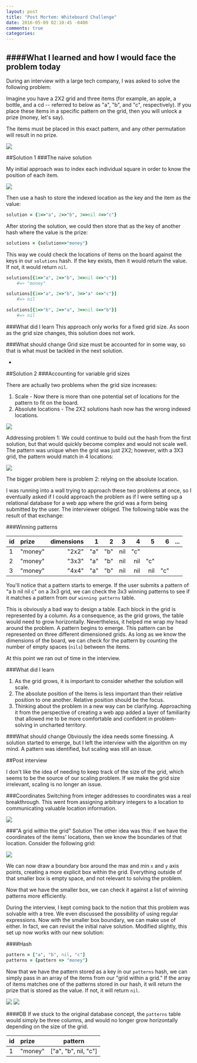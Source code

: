 ```yaml
---
layout: post
title: "Post Mortem: Whiteboard Challenge"
date: 2016-05-09 02:10:45 -0400
comments: true
categories:
---
```


####What I learned and how I would face the problem today
--

During an interview with a large tech company, I was asked to solve the following problem:

Imagine you have a 2X2 grid and three items (for example, an apple, a bottle, and a cd -- referred to below as "a", "b", and "c", respectively). If you place these items in a specific pattern on the grid, then you will unlock a prize (money, let's say).

The items must be placed in this exact pattern, and any other permutation will result in no prize.

![](../images/whiteboard4.JPG)


##Solution 1
###The naive solution

My initial approach was to index each individual square in order to know the position of each item.

![](../images/whiteboard1.JPG)

Then use a hash to store the indexed location as the key and the item as the value:


```ruby
solution = {1=>"a", 2=>"b", 3=>nil 4=>"c"}
```

After storing the solution, we could then store that as the key of another hash where the value is the prize:

```ruby
solutions = {solution=>"money"}
```

This way we could check the locations of items on the board against the keys in our `solutions` hash. If the key exists, then it would return the value. If not, it would return `nil`.

```ruby
solutions[{1=>"a", 2=>"b", 3=>nil 4=>"c"}]
	#=> "money"

solutions[{1=>"a", 2=>"b", 3=>"a" 4=>"c"}]
	#=> nil

solutions[{1=>"b", 2=>"a", 3=>nil 4=>"b"}]
	#=> nil
```


###What did I learn
This approach only works for a fixed grid size. As soon as the grid size changes, this solution does not work.

###What should change
Grid size must be accounted for in some way, so that is what must be tackled in the next solution.

-


##Solution 2
###Accounting for variable grid sizes

There are actually two problems when the grid size increases:

1. Scale - Now there is more than one potential set of locations for the pattern to fit on the board.
2. Absolute locations - The 2X2 solutions hash now has the wrong indexed locations.

![](../images/whiteboard5.JPG)

Addressing problem 1: We could continue to build out the hash from the first solution, but that would quickly become complex and would not scale well. The pattern was unique when the grid was just 2X2; however, with a 3X3 grid, the pattern would match in 4 locations:

![](../images/whiteboard2.JPG)

The bigger problem here is problem 2: relying on the absolute location.

I was running into a wall trying to approach these two problems at once, so I eventually asked if I could approach the problem as if I were setting up a relational database for a web app where the grid was a form being submitted by the user. The interviewer obliged. The following table was the result of that exchange:

###Winning patterns

| id   | prize | dimensions | 1 | 2 | 3 | 4 | 5 | 6 | ... |
| ---- |:-----|------:| --:| --:| --:| --:| --:| --:| --:|
| 1 | "money" | "2x2" | "a" | "b" | nil | "c" |
| 2 | "money" | "3x3" | "a" | "b" | nil | nil | "c" |
| 3 | "money" | "4x4" | "a" | "b" | nil | nil | nil | "c" |

You'll notice that a pattern starts to emerge. If the user submits a pattern of "a b nil nil c" on a 3x3 grid, we can check the 3x3 winning patterns to see if it matches a pattern from our `winning patterns` table.

This is obviously a bad way to design a table. Each block in the grid is represented by a column. As a consequence, as the grid grows, the table would need to grow horizontally. Nevertheless, it helped me wrap my head around the problem. A pattern begins to emerge. This pattern can be represented on three different dimensioned grids. As long as we know the dimensions of the board, we can check for the pattern by counting the number of empty spaces (`nils`) between the items.

At this point we ran out of time in the interview.


###What did I learn
1. As the grid grows, it is important to consider whether the solution will scale.
2. The absolute position of the items is less important than their relative position to one another. Relative position should be the focus.
3. Thinking about the problem in a new way can be clarifying. Approaching it from the perspective of creating a web app added a layer of familiarity that allowed me to be more comfortable and confident in problem-solving in uncharted territory.

###What should change
Obviously the idea needs some finessing. A solution started to emerge, but I left the interview with the algorithm on my mind. A pattern was identified, but scaling was still an issue.


##Post interview

I don't like the idea of needing to keep track of the size of the grid, which seems to be the source of our scaling problem. If we make the grid size irrelevant, scaling is no longer an issue.

###Coordinates
Switching from integer addresses to coordinates was a real breakthrough. This went from assigning arbitrary integers to a location to communicating valuable location information.

![](../images/whiteboard3.JPG)


###"A grid within the grid" Solution
The other idea was this: if we have the coordinates of the items' locations, then we know the boundaries of that location. Consider the following grid:

![](../images/whiteboard6.JPG)

We can now draw a boundary box around the max and min `x` and `y` axis points, creating a more explicit box within the grid. Everything outside of that smaller box is empty space, and not relevant to solving the problem.

Now that we have the smaller box, we can check it against a list of winning patterns more efficiently.

During the interview, I kept coming back to the notion that this problem was solvable with a tree. We even discussed the possibility of using regular expressions. Now with the smaller box boundary, we can make use of either. In fact, we can revisit the initial naive solution. Modified slightly, this set up now works with our new solution:

####Hash

```ruby
pattern = ["a", "b", nil, "c"]
patterns = {pattern => "money"}
```

Now that we have the pattern stored as a key in our `patterns` hash, we can simply pass in an array of the items from our "grid within a grid." If the array of items matches one of the patterns stored in our hash, it will return the prize that is stored as the value. If not, it will return `nil`.

![](../images/patterns-hash.png)
![](../images/patterns-hash-nil.png)


####DB
If we stuck to the original database concept, the `patterns` table would simply be three columns, and would no longer grow horizontally depending on the size of the grid.

| id   | prize | pattern |
| ---- |:-----|---|
| 1 | "money" | ["a", "b", nil, "c"] |
